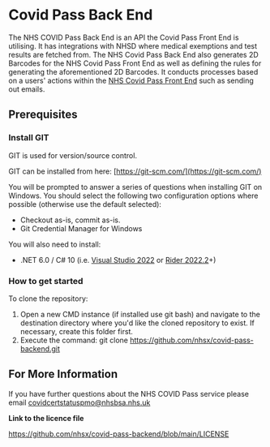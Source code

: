# Covid Pass Back End

The NHS COVID Pass Back End is an API the Covid Pass Front End is utilising. It has integrations with NHSD where medical exemptions and test results are fetched from. The NHS Covid Pass Back End also generates 2D Barcodes for the NHS Covid Pass Front End as well as defining the rules for generating the aforementioned 2D Barcodes. It conducts processes based on a users' actions within the [NHS Covid Pass Front End](https://github.com/nhsx/covid-pass-web) such as sending out emails. 

## Prerequisites

### **Install GIT**

GIT is used for version/source control.

GIT can be installed from here: [https://git-scm.com/](https://git-scm.com/)

You will be prompted to answer a series of questions when installing GIT on Windows. You should select the following two configuration options where possible (otherwise use the default selected):

- Checkout as-is, commit as-is.
- Git Credential Manager for Windows

You will also need to install:
- .NET 6.0 / C# 10 (i.e. [Visual Studio 2022](https://visualstudio.microsoft.com/vs/) or [Rider 2022.2](https://blog.jetbrains.com/dotnet/2022/08/02/rider-2022-2-released/)+)

### **How to get started**

To clone the repository:

1. Open a new CMD instance (if installed use git bash) and navigate to the destination directory where you'd like the cloned repository to exist. If necessary, create this folder first.
2. Execute the command: git clone https://github.com/nhsx/covid-pass-backend.git

## For More Information

If you have further questions about the NHS COVID Pass service please email covidcertstatuspmo@nhsbsa.nhs.uk

**Link to the licence file**

https://github.com/nhsx/covid-pass-backend/blob/main/LICENSE
